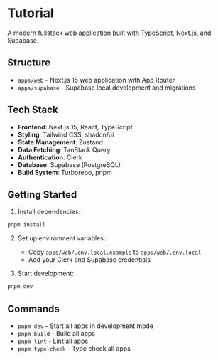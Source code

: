 # Tutorial

A modern fullstack web application built with TypeScript, Next.js, and Supabase.

## Structure

- `apps/web` - Next.js 15 web application with App Router
- `apps/supabase` - Supabase local development and migrations

## Tech Stack

- **Frontend**: Next.js 15, React, TypeScript
- **Styling**: Tailwind CSS, shadcn/ui
- **State Management**: Zustand
- **Data Fetching**: TanStack Query
- **Authentication**: Clerk
- **Database**: Supabase (PostgreSQL)
- **Build System**: Turborepo, pnpm

## Getting Started

1. Install dependencies:

```bash
pnpm install
```

2. Set up environment variables:

   - Copy `apps/web/.env.local.example` to `apps/web/.env.local`
   - Add your Clerk and Supabase credentials

3. Start development:

```bash
pnpm dev
```

## Commands

- `pnpm dev` - Start all apps in development mode
- `pnpm build` - Build all apps
- `pnpm lint` - Lint all apps
- `pnpm type-check` - Type check all apps
